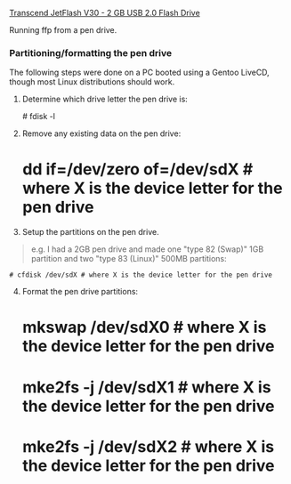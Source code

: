 [Transcend JetFlash V30 - 2 GB USB 2.0 Flash Drive][transcend 2gb]


Running ffp from a pen drive.

### Partitioning/formatting the pen drive
The following steps were done on a PC booted using a Gentoo LiveCD, though most Linux distributions should work.

1. Determine which drive letter the pen drive is:

	\# fdisk -l

2. Remove any existing data on the pen drive:

	# dd if=/dev/zero of=/dev/sdX # where X is the device letter for the pen drive

3. Setup the partitions on the pen drive.
> e.g. I had a 2GB pen drive and made one "type 82 (Swap)" 1GB partition and two "type 83 (Linux)" 500MB partitions:

	# cfdisk /dev/sdX # where X is the device letter for the pen drive

4. Format the pen drive partitions:

	# mkswap /dev/sdX0 # where X is the device letter for the pen drive
	# mke2fs -j /dev/sdX1 # where X is the device letter for the pen drive
	# mke2fs -j /dev/sdX2 # where X is the device letter for the pen drive



[transcend 2gb]: http://www.amazon.com/gp/product/B000FVGM38/ref=oss_product